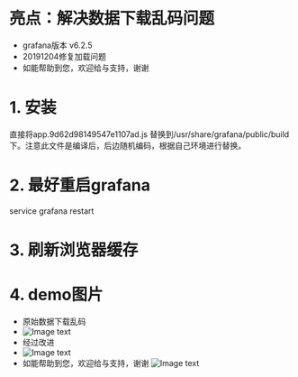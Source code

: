 # 亮点：解决数据下载乱码问题
* grafana版本 v6.2.5
* 20191204修复加载问题
* 如能帮助到您，欢迎给与支持，谢谢


# 1. 安装
直接将app.9d62d98149547e1107ad.js 替换到/usr/share/grafana/public/build下。注意此文件是编译后，后边随机编码，根据自己环境进行替换。

# 2. 最好重启grafana
service grafana restart

# 3. 刷新浏览器缓存



# 4. demo图片
* 原始数据下载乱码
* ![Image text](https://raw.githubusercontent.com/ocpeng/grafana-export/master/grafana-export/demo/old.png)
* 经过改进
* ![Image text](https://raw.githubusercontent.com/ocpeng/grafana-export/master/grafana-export/demo/new.png)
* 如能帮助到您，欢迎给与支持，谢谢
![Image text](https://raw.githubusercontent.com/ocpeng/grafana-export/master/grafana-export/demo/wx.png)
